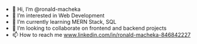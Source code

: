 - 👋 Hi, I’m @ronald-macheka
- 👀 I’m interested in Web Development 
- 🌱 I’m currently learning MERN Stack, SQL
- 💞️ I’m looking to collaborate on frontend and backend projects 
- 📫 How to reach me www.linkedin.com/in/ronald-macheka-846842227                                  

<!---
ronald-macheka/ronald-macheka is a ✨ special ✨ repository because its `README.md` (this file) appears on your GitHub profile.
You can click the Preview link to take a look at your changes.
--->
